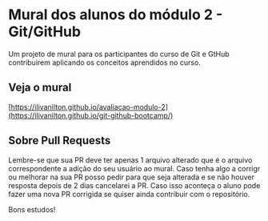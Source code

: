 # Mural dos alunos do módulo 2 - Git/GitHub
Um projeto de mural para os participantes do curso de Git e GtHub contribuirem aplicando os conceitos aprendidos no curso.

## Veja o mural

[https://ilivanilton.github.io/avaliacao-modulo-2](https://ilivanilton.github.io/git-github-bootcamp/)

## Sobre Pull Requests

Lembre-se que sua PR deve ter apenas 1 arquivo alterado que é o arquivo correspondente a adição do seu usuário ao mural.
Caso tenha algo a corrigr ou melhorar na sua PR posso pedir para que seja alterada e se não houver resposta depois de 2 dias cancelarei a PR. Caso isso aconteça o aluno pode fazer uma nova PR corrigida se quiser ainda contribuir com o repositório.

Bons estudos!
